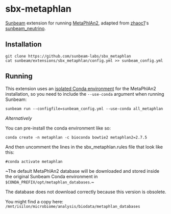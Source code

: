 # sbx-metaphlan

[Sunbeam] extension for running [MetaPhlAn2], adapted from
[zhaoc1](https://github.com/zhaoc1)'s
[sunbeam_neutrino](https://github.com/PennChopMicrobiomeProgram/sunbeam_neutrino).

## Installation

    git clone https://github.com/sunbeam-labs/sbx_metaphlan
    cat sunbeam/extensions/sbx_metaphlan/config.yml >> sunbeam_config.yml

## Running

This extension uses an [isolated Conda environment] for the MetaPhlAn2
installation, so you need to include the `--use-conda` argument when running
Sunbeam:

    sunbeam run --configfile=sunbeam_config.yml --use-conda all_metaphlan

*Alternatively*

You can pre-install the conda environment like so:

    conda create -n metaphlan -c bioconda bowtie2 metaphlan2=2.7.5

And then uncomment the lines in the sbx_metaphlan.rules file that look like this:

    #conda activate metaphlan

~The default MetaPhlAn2 database will be downloaded and stored inside the
original Sunbeam Conda environment in `$CONDA_PREFIX/opt/metaphlan_databases`.~

The database does not download correctly because this version is obsolete.

You might find a copy here: `/mnt/isilon/microbiome/analysis/biodata/metaphlan_databases`

[Sunbeam]: https://github.com/sunbeam-labs/sunbeam
[MetaPhlAn2]: https://bitbucket.org/biobakery/metaphlan2
[isolated Conda environment]: http://snakemake.readthedocs.io/en/stable/snakefiles/deployment.html#integrated-package-management
